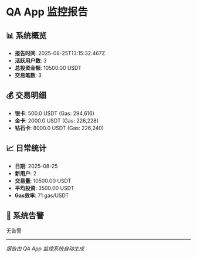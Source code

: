 # QA App 监控报告

## 📊 系统概览
- **报告时间**: 2025-08-25T13:15:32.467Z
- **活跃用户数**: 3
- **总投资金额**: 10500.00 USDT
- **交易笔数**: 3

## 💰 交易明细
- **银卡**: 500.0 USDT (Gas: 294,616)
- **金卡**: 2000.0 USDT (Gas: 226,228)
- **钻石卡**: 8000.0 USDT (Gas: 226,240)

## 📈 日常统计
- **日期**: 2025-08-25
- **新用户**: 2
- **交易量**: 10500.00 USDT
- **平均投资**: 3500.00 USDT
- **Gas效率**: 71 gas/USDT

## 🚨 系统告警
无告警

---
*报告由 QA App 监控系统自动生成*

